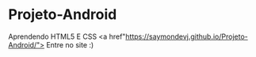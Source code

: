 # Projeto-Android
Aprendendo HTML5 E CSS
<a href"https://saymondevj.github.io/Projeto-Android/"> Entre no site :)
